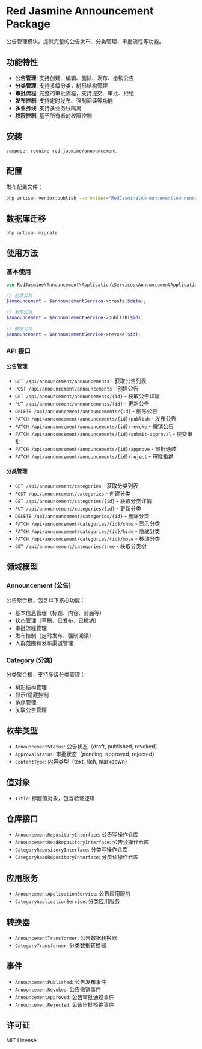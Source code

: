 # Red Jasmine Announcement Package

公告管理模块，提供完整的公告发布、分类管理、审批流程等功能。

## 功能特性

- **公告管理**: 支持创建、编辑、删除、发布、撤销公告
- **分类管理**: 支持多级分类，树形结构管理
- **审批流程**: 完整的审批流程，支持提交、审批、拒绝
- **发布控制**: 支持定时发布、强制阅读等功能
- **多业务线**: 支持多业务线隔离
- **权限控制**: 基于所有者的权限控制

## 安装

```bash
composer require red-jasmine/announcement
```

## 配置

发布配置文件：

```bash
php artisan vendor:publish --provider="RedJasmine\Announcement\AnnouncementServiceProvider"
```

## 数据库迁移

```bash
php artisan migrate
```

## 使用方法

### 基本使用

```php
use RedJasmine\Announcement\Application\Services\AnnouncementApplicationService;

// 创建公告
$announcement = $announcementService->create($data);

// 发布公告
$announcement = $announcementService->publish($id);

// 撤销公告
$announcement = $announcementService->revoke($id);
```

### API 接口

#### 公告管理

- `GET /api/announcement/announcements` - 获取公告列表
- `POST /api/announcement/announcements` - 创建公告
- `GET /api/announcement/announcements/{id}` - 获取公告详情
- `PUT /api/announcement/announcements/{id}` - 更新公告
- `DELETE /api/announcement/announcements/{id}` - 删除公告
- `PATCH /api/announcement/announcements/{id}/publish` - 发布公告
- `PATCH /api/announcement/announcements/{id}/revoke` - 撤销公告
- `PATCH /api/announcement/announcements/{id}/submit-approval` - 提交审批
- `PATCH /api/announcement/announcements/{id}/approve` - 审批通过
- `PATCH /api/announcement/announcements/{id}/reject` - 审批拒绝

#### 分类管理

- `GET /api/announcement/categories` - 获取分类列表
- `POST /api/announcement/categories` - 创建分类
- `GET /api/announcement/categories/{id}` - 获取分类详情
- `PUT /api/announcement/categories/{id}` - 更新分类
- `DELETE /api/announcement/categories/{id}` - 删除分类
- `PATCH /api/announcement/categories/{id}/show` - 显示分类
- `PATCH /api/announcement/categories/{id}/hide` - 隐藏分类
- `PATCH /api/announcement/categories/{id}/move` - 移动分类
- `GET /api/announcement/categories/tree` - 获取分类树

## 领域模型

### Announcement (公告)

公告聚合根，包含以下核心功能：

- 基本信息管理（标题、内容、封面等）
- 状态管理（草稿、已发布、已撤销）
- 审批流程管理
- 发布控制（定时发布、强制阅读）
- 人群范围和发布渠道管理

### Category (分类)

分类聚合根，支持多级分类管理：

- 树形结构管理
- 显示/隐藏控制
- 排序管理
- 关联公告管理

## 枚举类型

- `AnnouncementStatus`: 公告状态（draft, published, revoked）
- `ApprovalStatus`: 审批状态（pending, approved, rejected）
- `ContentType`: 内容类型（text, rich, markdown）

## 值对象

- `Title`: 标题值对象，包含验证逻辑

## 仓库接口

- `AnnouncementRepositoryInterface`: 公告写操作仓库
- `AnnouncementReadRepositoryInterface`: 公告读操作仓库
- `CategoryRepositoryInterface`: 分类写操作仓库
- `CategoryReadRepositoryInterface`: 分类读操作仓库

## 应用服务

- `AnnouncementApplicationService`: 公告应用服务
- `CategoryApplicationService`: 分类应用服务

## 转换器

- `AnnouncementTransformer`: 公告数据转换器
- `CategoryTransformer`: 分类数据转换器

## 事件

- `AnnouncementPublished`: 公告发布事件
- `AnnouncementRevoked`: 公告撤销事件
- `AnnouncementApproved`: 公告审批通过事件
- `AnnouncementRejected`: 公告审批拒绝事件

## 许可证

MIT License
